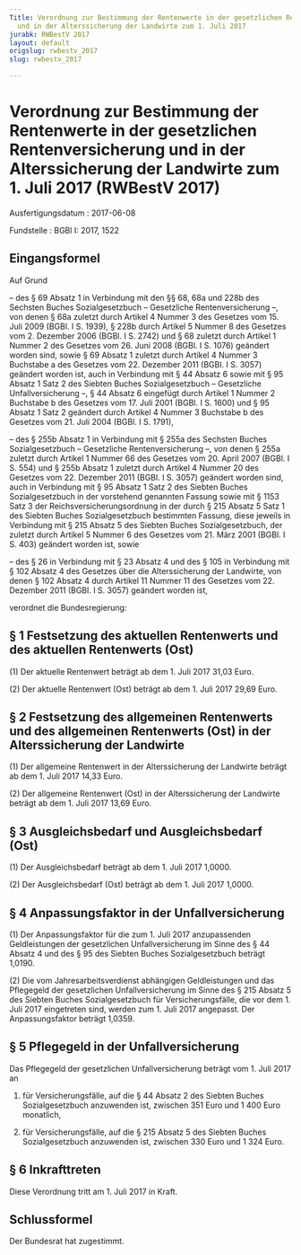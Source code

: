 ```yaml
---
Title: Verordnung zur Bestimmung der Rentenwerte in der gesetzlichen Rentenversicherung
  und in der Alterssicherung der Landwirte zum 1. Juli 2017
jurabk: RWBestV 2017
layout: default
origslug: rwbestv_2017
slug: rwbestv_2017

---
```


# Verordnung zur Bestimmung der Rentenwerte in der gesetzlichen Rentenversicherung und in der Alterssicherung der Landwirte zum 1. Juli 2017 (RWBestV 2017)

Ausfertigungsdatum
:   2017-06-08

Fundstelle
:   BGBl I: 2017, 1522


## Eingangsformel

Auf Grund

–   des § 69 Absatz 1 in Verbindung mit den §§ 68,
    68a und 228b des Sechsten Buches Sozialgesetzbuch – Gesetzliche
    Rentenversicherung –, von denen § 68a zuletzt durch Artikel 4 Nummer 3
    des Gesetzes vom 15. Juli 2009 (BGBl. I S. 1939), § 228b durch Artikel
    5 Nummer 8 des Gesetzes vom 2. Dezember 2006 (BGBl. I S. 2742) und §
    68 zuletzt durch Artikel 1 Nummer 2 des Gesetzes vom 26. Juni 2008
    (BGBl. I S. 1076) geändert worden sind, sowie § 69 Absatz 1 zuletzt
    durch Artikel 4 Nummer 3 Buchstabe a des Gesetzes vom 22. Dezember
    2011 (BGBl. I S. 3057) geändert worden ist, auch in Verbindung mit §
    44 Absatz 6 sowie mit § 95 Absatz 1 Satz 2 des Siebten Buches
    Sozialgesetzbuch – Gesetzliche Unfallversicherung –, § 44 Absatz 6
    eingefügt durch Artikel 1 Nummer 2 Buchstabe b des Gesetzes vom 17.
    Juli 2001 (BGBl. I S. 1600) und § 95 Absatz 1 Satz 2 geändert durch
    Artikel 4 Nummer 3 Buchstabe b des Gesetzes vom 21. Juli 2004 (BGBl. I
    S. 1791),


–   des § 255b Absatz 1 in Verbindung mit § 255a des Sechsten Buches
    Sozialgesetzbuch – Gesetzliche Rentenversicherung –, von denen § 255a
    zuletzt durch Artikel 1 Nummer 66 des Gesetzes vom 20. April 2007
    (BGBl. I S. 554) und § 255b Absatz 1 zuletzt durch Artikel 4 Nummer 20
    des Gesetzes vom 22. Dezember 2011 (BGBl. I S. 3057) geändert worden
    sind, auch in Verbindung mit § 95 Absatz 1 Satz 2 des Siebten Buches
    Sozialgesetzbuch in der vorstehend genannten Fassung sowie mit § 1153
    Satz 3 der Reichsversicherungsordnung in der durch § 215 Absatz 5 Satz
    1 des Siebten Buches Sozialgesetzbuch bestimmten Fassung, diese
    jeweils in Verbindung mit § 215 Absatz 5 des Siebten Buches
    Sozialgesetzbuch, der zuletzt durch Artikel 5 Nummer 6 des Gesetzes
    vom 21. März 2001 (BGBl. I S. 403) geändert worden ist, sowie


–   des § 26 in Verbindung mit § 23 Absatz 4 und des § 105 in Verbindung
    mit § 102 Absatz 4 des Gesetzes über die Alterssicherung der
    Landwirte, von denen § 102 Absatz 4 durch Artikel 11 Nummer 11 des
    Gesetzes vom 22. Dezember 2011 (BGBl. I S. 3057) geändert worden ist,



verordnet die Bundesregierung:


## § 1 Festsetzung des aktuellen Rentenwerts und des aktuellen Rentenwerts (Ost)

(1) Der aktuelle Rentenwert beträgt ab dem 1. Juli 2017 31,03 Euro.

(2) Der aktuelle Rentenwert (Ost) beträgt ab dem 1. Juli 2017 29,69
Euro.


## § 2 Festsetzung des allgemeinen Rentenwerts und des allgemeinen Rentenwerts (Ost) in der Alterssicherung der Landwirte

(1) Der allgemeine Rentenwert in der Alterssicherung der Landwirte
beträgt ab dem 1. Juli 2017 14,33 Euro.

(2) Der allgemeine Rentenwert (Ost) in der Alterssicherung der
Landwirte beträgt ab dem 1. Juli 2017 13,69 Euro.


## § 3 Ausgleichsbedarf und Ausgleichsbedarf (Ost)

(1) Der Ausgleichsbedarf beträgt ab dem 1. Juli 2017 1,0000.

(2) Der Ausgleichsbedarf (Ost) beträgt ab dem
1\. Juli 2017 1,0000.


## § 4 Anpassungsfaktor in der Unfallversicherung

(1) Der Anpassungsfaktor für die zum 1. Juli 2017 anzupassenden
Geldleistungen der gesetzlichen Unfallversicherung im Sinne des § 44
Absatz 4 und des § 95 des Siebten Buches Sozialgesetzbuch beträgt
1,0190.

(2) Die vom Jahresarbeitsverdienst abhängigen Geldleistungen und das
Pflegegeld der gesetzlichen Unfallversicherung im Sinne des § 215
Absatz 5 des Siebten Buches Sozialgesetzbuch für Versicherungsfälle,
die vor dem 1. Juli 2017 eingetreten sind, werden zum 1. Juli 2017
angepasst. Der Anpassungsfaktor beträgt 1,0359.


## § 5 Pflegegeld in der Unfallversicherung

Das Pflegegeld der gesetzlichen Unfallversicherung beträgt vom 1. Juli
2017 an

1.  für Versicherungsfälle, auf die § 44 Absatz 2 des Siebten Buches
    Sozialgesetzbuch anzuwenden ist, zwischen 351 Euro und 1 400 Euro
    monatlich,


2.  für Versicherungsfälle, auf die § 215 Absatz 5 des Siebten Buches
    Sozialgesetzbuch anzuwenden ist, zwischen 330 Euro und 1 324 Euro.





## § 6 Inkrafttreten

Diese Verordnung tritt am 1. Juli 2017 in Kraft.


## Schlussformel

Der Bundesrat hat zugestimmt.

